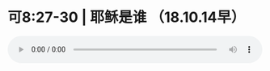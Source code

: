 # 可8:27-30 | 耶稣是谁 （18.10.14早）

<audio style="width: 100%;" preload="false" controls controlslist="nodownload"><source src="http://file.simai.life/audio/mp3/old/26618.mp3" type="audio/mpeg">Your browser does not support the audio element.</audio>


